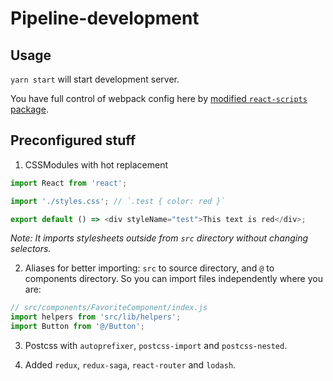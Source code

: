 # Pipeline-development

## Usage

`yarn start` will start development server.

You have full control of webpack config here by [modified `react-scripts` package](https://github/com/ezhlobo/react-scripts).

## Preconfigured stuff

1. CSSModules with hot replacement

  ```js
  import React from 'react';

  import './styles.css'; // `.test { color: red }`

  export default () => <div styleName="test">This text is red</div>;
  ```

  *Note: It imports stylesheets outside from `src` directory without changing selectors.*

2. Aliases for better importing: `src` to source directory, and `@` to components directory. So you can import files independently where you are:

  ```js
  // src/components/FavoriteComponent/index.js
  import helpers from 'src/lib/helpers';
  import Button from '@/Button';
  ```

3. Postcss with `autoprefixer`, `postcss-import` and `postcss-nested`.

4. Added `redux`, `redux-saga`, `react-router` and `lodash`.
